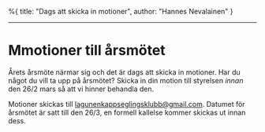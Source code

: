 %{
title: "Dags att skicka in motioner",
author: "Hannes Nevalainen"
}

---

# Mmotioner till årsmötet

Årets årsmöte närmar sig och det är dags att skicka in motioner. Har du något du vill ta upp på årsmötet? Skicka in din motion till styrelsen _innan_ den 26/2 mars så att vi hinner behandla den.

Motioner skickas till lagunenkappseglingsklubb@gmail.com. Datumet för årsmötet är satt till den 26/3, en formell kallelse kommer skickas ut innan dess.
